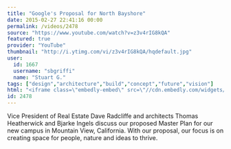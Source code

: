 ```yaml
---
title: "Google's Proposal for North Bayshore"
date: 2015-02-27 22:41:16 00:00
permalink: /videos/2478
source: "https://www.youtube.com/watch?v=z3v4rIG8kQA"
featured: true
provider: "YouTube"
thumbnail: "http://i.ytimg.com/vi/z3v4rIG8kQA/hqdefault.jpg"
user:
  id: 1667
  username: "sbgriffi"
  name: "Stuart G."
tags: ["design","architecture","build","concept","future","vision"]
html: "<iframe class=\"embedly-embed\" src=\"//cdn.embedly.com/widgets/media.html?src=http%3A%2F%2Fwww.youtube.com%2Fembed%2Fz3v4rIG8kQA%3Fwmode%3Dtransparent%26feature%3Doembed&wmode=transparent&url=https%3A%2F%2Fwww.youtube.com%2Fwatch%3Fv%3Dz3v4rIG8kQA&image=http%3A%2F%2Fi.ytimg.com%2Fvi%2Fz3v4rIG8kQA%2Fhqdefault.jpg&key=daaebf4d9cdd46779200162d0ca86e20&type=text%2Fhtml&schema=youtube\" width=\"854\" height=\"480\" scrolling=\"no\" frameborder=\"0\" allowfullscreen></iframe>"
id: 2478
---
```


Vice President of Real Estate Dave Radcliffe and architects Thomas Heatherwick and Bjarke Ingels discuss our proposed Master Plan for our new campus in Mountain View, California. With our proposal, our focus is on creating space for people, nature and ideas to thrive.